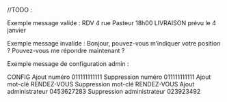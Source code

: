 //TODO :


Exemple message valide : 
	RDV 4 rue Pasteur 18h00
	LIVRAISON prévu le 4 janvier

Exemple message invalide :
	Bonjour, pouvez-vous m’indiquer votre position ?
	Pouvez-vous me répondre maintenant ?

Exemple message de configuration admin : 

CONFIG 
Ajout numéro 011111111111 
Suppression numéro 011111111111 
Ajout mot-clé RENDEZ-VOUS 
Suppression mot-clé RENDEZ-VOUS 
Ajout administrateur 0453627283 
Suppression administrateur 023923492
